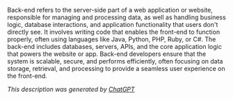 Back-end refers to the server-side part of a web application or website, responsible for managing and processing data, as well as handling business logic, database interactions, and application functionality that users don't directly see. It involves writing code that enables the front-end to function properly, often using languages like Java, Python, PHP, Ruby, or C#. The back-end includes databases, servers, APIs, and the core application logic that powers the website or app. Back-end developers ensure that the system is scalable, secure, and performs efficiently, often focusing on data storage, retrieval, and processing to provide a seamless user experience on the front-end.

*This description was generated by [ChatGPT](https://chatgpt.com/)*